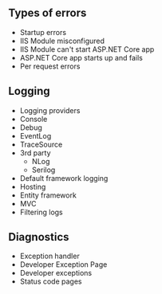 
## Types of errors
- Startup errors
 - IIS Module misconfigured
 - IIS Module can't start ASP.NET Core app
 - ASP.NET Core app starts up and fails
- Per request errors

## Logging
- Logging providers
 - Console
 - Debug
 - EventLog
 - TraceSource
 - 3rd party
    - NLog
    - Serilog
- Default framework logging
 - Hosting
 - Entity framework
 - MVC
- Filtering logs

## Diagnostics
 - Exception handler
 - Developer Exception Page
  - Developer exceptions
 - Status code pages
 